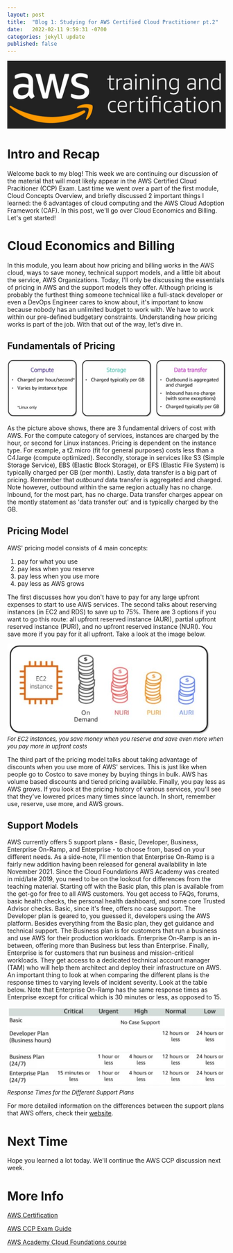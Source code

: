 ```yaml
---
layout: post
title:  "Blog 1: Studying for AWS Certified Cloud Practitioner pt.2"
date:   2022-02-11 9:59:31 -0700
categories: jekyll update
published: false
---
```

![AWS Training and Certification](/assets/aws-training-and-certification.jpg)
# **Intro and Recap**
Welcome back to my blog! This week we are continuing our discussion of the material that will most likely appear in the AWS Certified Cloud Pracitioner (CCP) Exam. Last time we went over a part of the first module, Cloud Concepts Overview, and briefly discussed 2 important things I learned: the 6 advantages of cloud computing and the AWS Cloud Adoption Framework (CAF). In this post, we'll go over Cloud Economics and Billing. Let's get started!

# **Cloud Economics and Billing**
In this module, you learn about how pricing and billing works in the AWS cloud, ways to save money, technical support models, and a little bit about the service, AWS Organizations. Today, I'll only be discussing the essentials of pricing in AWS and the support models they offer. Although pricing is probably the furthest thing someone technical like a full-stack developer or even a DevOps Engineer cares to know about, it's important to know because nobody has an unlimited budget to work with. We have to work within our pre-defined budgetary constraints. Understanding how pricing works is part of the job. With that out of the way, let's dive in.

## **Fundamentals of Pricing**

![AWS 3 Pricing Fundamentals](/assets/aws-pricing-fundamentals.jpg)

As the picture above shows, there are 3 fundamental drivers of cost with AWS. For the compute category of services, instances are charged by the hour, or second for Linux instances. Pricing is dependent on the instance type. For example, a t2.micro (fit for general purposes) costs less than 
a C4.large (compute optimized). Secondly, storage in services like S3 (Simple Storage Service), EBS (Elastic Block Storage), or EFS (Elastic File System) is typically charged per GB (per month). Lastly, data transfer is a big part of pricing. Remember that *outbound* data transfer is aggregated and charged. Note however, outbound within the same region actually has no charge. Inbound, for the most part, has no charge. Data transfer charges appear on the montly statement as 'data transfer out' and is typically charged by the GB.

## **Pricing Model**
AWS' pricing model consists of 4 main concepts: 
1. pay for what you use
2. pay less when you reserve
3. pay less when you use more
4. pay less as AWS grows

The first discusses how you don't have to pay for any large upfront expenses to start to use AWS services. The second talks about reserving instances (in EC2 and RDS) to save up to 75%. There are 3 options if you want to go this route: all upfront reserved instance (AURI), partial upfront reserved instance (PURI), and no upfront reserved instance (NURI). You save more if you pay for it all upfront. Take a look at the image below.

![AWS Pay Less When You Reserve](/assets/aws-pay-less-reserve.jpg)<br/><font size="2.75px"><em>For EC2 instances, you save money when you reserve and save even more when you pay more in upfront costs</em></font>

The third part of the pricing model talks about taking advantage of discounts when you use more of AWS' services. This is just like when people go to Costco to save money by buying things in bulk. AWS has volume based discounts and tiered pricing available. Finally, you pay less as AWS grows. If you look at the pricing history of various services, you'll see that they've lowered prices many times since launch. In short, remember use, reserve, use more, and AWS grows.

## **Support Models**
AWS currently offers 5 support plans - Basic, Developer, Business, Enterprise On-Ramp, and Enterprise - to choose from, based on your different needs. As a side-note, I'll mention that Enterprise On-Ramp is a fairly new addition having been released for general availability in late November 2021. Since the Cloud Foundations AWS Academy was created in mid/late 2019, you need to be on the lookout for differences from the teaching material. Starting off with the Basic plan, this plan is available from the get-go for free to all AWS customers. You get access to FAQs, forums, basic health checks, the personal health dashboard, and some core Trusted Advisor checks. Basic, since it's free, offers no case support. The Developer plan is geared to, you guessed it, developers using the AWS platform. Besides everything from the Basic plan, they get guidance and technical support. The Business plan is for customers that run a business and use AWS for their production workloads. Enterprise On-Ramp is an in-between, offering more than Business but less than Enterprise. Finally, Enterprise is for customers that run business and mission-critical workloads. They get access to a dedicated technical account manager (TAM) who will help them architect and deploy their infrastructure on AWS. An important thing to look at when comparing the different plans is the response times to varying levels of incident severity. Look at the table below. Note that Enterprise On-Ramp has the same response times as Enterprise except for critical which is 30 minutes or less, as opposed to 15.

![AWS Support Plans Response Times Comparison](/assets/aws-support-response-time-table.jpg)<br/><font size="2.75px"><em>Response Times for the Different Support Plans</em></font>

For more detailed information on the differences between the support plans that AWS offers, check their [website](https://aws.amazon.com/premiumsupport/plans/).

# **Next Time**
Hope you learned a lot today. We'll continue the AWS CCP discussion next week.

# **More Info**
[AWS Certification](https://aws.amazon.com/certification/)

[AWS CCP Exam Guide](https://d1.awsstatic.com/training-and-certification/docs-cloud-practitioner/AWS-Certified-Cloud-Practitioner_Exam-Guide.pdf)

[AWS Academy Cloud Foundations course](https://aws.amazon.com/training/awsacademy/)